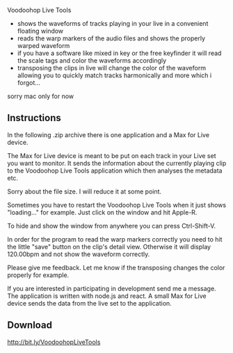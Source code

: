 Voodoohop Live Tools
- shows the waveforms of tracks playing in your live in a convenient floating window
- reads the warp markers of the audio files and shows the properly warped waveform
- if you have a software like mixed in key or the free keyfinder it will read the scale tags and color the waveforms accordingly
- transposing the clips in live will change the color of the waveform allowing you to quickly match tracks harmonically
and more which i forgot...

sorry mac only for now

Instructions
-------------------

In the following .zip archive there is one application and a Max for Live device.

The Max for Live device is meant to be put on each track in your Live set you want to monitor. It sends the information about the currently playing clip to the Voodoohop Live Tools application which then analyses the metadata etc.

Sorry about the file size. I will reduce it at some point.

Sometimes you have to restart the Voodoohop Live Tools when it just shows "loading..." for example. Just click on the window and hit Apple-R.

To hide and show the window from anywhere you can press Ctrl-Shift-V.

In order for the program to read the warp markers correctly you need to hit the little "save" button on the clip's detail view. Otherwise it will display 120.00bpm and not show the waveform correctly.

Please give me feedback. Let me know if the transposing changes the color properly for example.

If you are interested in participating in development send me a message. The application is written with node.js and react. A small Max for Live device sends the data from the live set to the application.


Download
----------------
http://bit.ly/VoodoohopLiveTools
